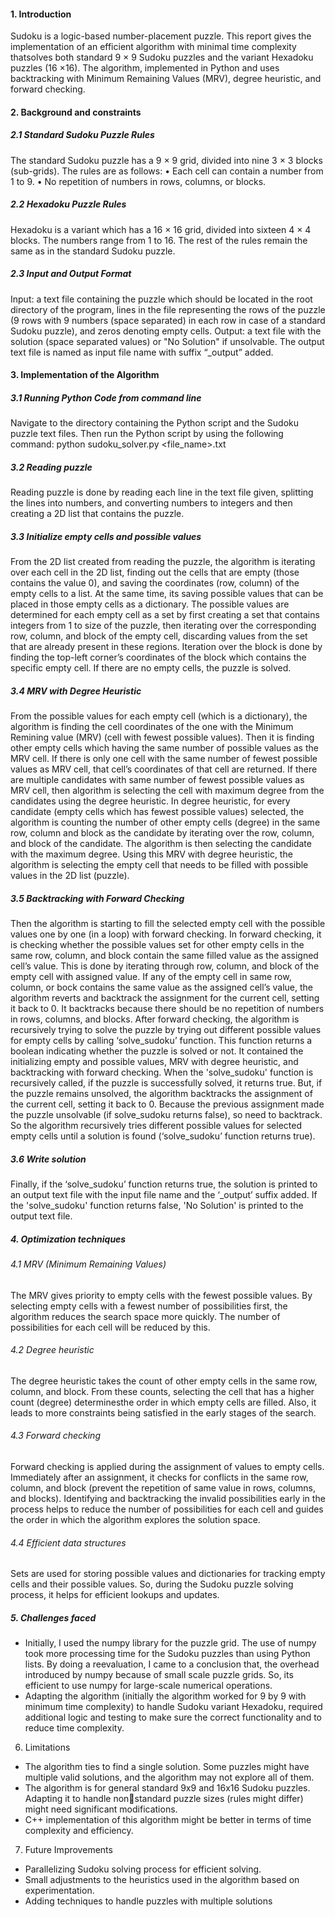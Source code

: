 #### 1. Introduction
Sudoku is a logic-based number-placement puzzle. This report gives the implementation of an efficient
algorithm with minimal time complexity thatsolves both standard 9 × 9 Sudoku puzzles and the variant 
Hexadoku puzzles (16 ×16). The algorithm, implemented in Python and uses backtracking with 
Minimum Remaining Values (MRV), degree heuristic, and forward checking.

#### 2. Background and constraints
##### 2.1 Standard Sudoku Puzzle Rules
The standard Sudoku puzzle has a 9 × 9 grid, divided into nine 3 × 3 blocks (sub-grids). The rules 
are as follows:
• Each cell can contain a number from 1 to 9. 
• No repetition of numbers in rows, columns, or blocks.
##### 2.2 Hexadoku Puzzle Rules
Hexadoku is a variant which has a 16 × 16 grid, divided into sixteen 4 × 4 blocks. The numbers 
range from 1 to 16. The rest of the rules remain the same as in the standard Sudoku puzzle.
##### 2.3 Input and Output Format
Input: a text file containing the puzzle which should be located in the root directory of the 
program, lines in the file representing the rows of the puzzle (9 rows with 9 numbers (space 
separated) in each row in case of a standard Sudoku puzzle), and zeros denoting empty cells. 
Output: a text file with the solution (space separated values) or "No Solution" if unsolvable. The
output text file is named as input file name with suffix “_output” added.

#### 3. Implementation of the Algorithm
##### 3.1 Running Python Code from command line
Navigate to the directory containing the Python script and the Sudoku puzzle text files. Then run
the Python script by using the following command:
python sudoku_solver.py <file_name>.txt
##### 3.2 Reading puzzle
Reading puzzle is done by reading each line in the text file given, splitting the lines into numbers, 
and converting numbers to integers and then creating a 2D list that contains the puzzle.
##### 3.3 Initialize empty cells and possible values
From the 2D list created from reading the puzzle, the algorithm is iterating over each cell in the 
2D list, finding out the cells that are empty (those contains the value 0), and saving the coordinates
(row, column) of the empty cells to a list. At the same time, its saving possible values that can be 
placed in those empty cells as a dictionary. The possible values are determined for each empty cell
as a set by first creating a set that contains integers from 1 to size of the puzzle, then iterating over 
the corresponding row, column, and block of the empty cell, discarding values from the set that 
are already present in these regions. Iteration over the block is done by finding the top-left corner’s 
coordinates of the block which contains the specific empty cell. If there are no empty cells, the 
puzzle is solved.
##### 3.4 MRV with Degree Heuristic
From the possible values for each empty cell (which is a dictionary), the algorithm is finding the 
cell coordinates of the one with the Minimum Remining value (MRV) (cell with fewest possible
values). Then it is finding other empty cells which having the same number of possible values as 
the MRV cell. If there is only one cell with the same number of fewest possible values as MRV 
cell, that cell’s coordinates of that cell are returned. If there are multiple candidates with same 
number of fewest possible values as MRV cell, then algorithm is selecting the cell with maximum 
degree from the candidates using the degree heuristic. In degree heuristic, for every candidate 
(empty cells which has fewest possible values) selected, the algorithm is counting the number of 
other empty cells (degree) in the same row, column and block as the candidate by iterating over 
the row, column, and block of the candidate. The algorithm is then selecting the candidate with the 
maximum degree. Using this MRV with degree heuristic, the algorithm is selecting the empty cell
that needs to be filled with possible values in the 2D list (puzzle).
##### 3.5 Backtracking with Forward Checking
Then the algorithm is starting to fill the selected empty cell with the possible values one by one
(in a loop) with forward checking. In forward checking, it is checking whether the possible values 
set for other empty cells in the same row, column, and block contain the same filled value as the 
assigned cell’s value. This is done by iterating through row, column, and block of the empty cell 
with assigned value. If any of the empty cell in same row, column, or bock contains the same value
as the assigned cell’s value, the algorithm reverts and backtrack the assignment for the current cell, 
setting it back to 0. It backtracks because there should be no repetition of numbers in rows, 
columns, and blocks. After forward checking, the algorithm is recursively trying to solve the 
puzzle by trying out different possible values for empty cells by calling ‘solve_sudoku’ function.
This function returns a boolean indicating whether the puzzle is solved or not. It contained the 
initializing empty and possible values, MRV with degree heuristic, and backtracking with forward 
checking. When the 'solve_sudoku' function is recursively called, if the puzzle is successfully 
solved, it returns true. But, if the puzzle remains unsolved, the algorithm backtracks the assignment 
of the current cell, setting it back to 0. Because the previous assignment made the puzzle 
unsolvable (if solve_sudoku returns false), so need to backtrack. So the algorithm recursively tries
different possible values for selected empty cells until a solution is found (‘solve_sudoku’ function 
returns true).
##### 3.6 Write solution
Finally, if the ‘solve_sudoku’ function returns true, the solution is printed to an output text file 
with the input file name and the ‘_output’ suffix added. If the 'solve_sudoku' function returns false, 
'No Solution' is printed to the output text file.

##### 4. Optimization techniques
###### 4.1 MRV (Minimum Remaining Values)
The MRV gives priority to empty cells with the fewest possible values. By selecting empty cells 
with a fewest number of possibilities first, the algorithm reduces the search space more quickly. 
The number of possibilities for each cell will be reduced by this.
###### 4.2 Degree heuristic
The degree heuristic takes the count of other empty cells in the same row, column, and block. From 
these counts, selecting the cell that has a higher count (degree) determinesthe order in which empty
cells are filled. Also, it leads to more constraints being satisfied in the early stages of the search.
###### 4.3 Forward checking
Forward checking is applied during the assignment of values to empty cells. Immediately after an 
assignment, it checks for conflicts in the same row, column, and block (prevent the repetition of 
same value in rows, columns, and blocks). Identifying and backtracking the invalid possibilities 
early in the process helps to reduce the number of possibilities for each cell and guides the order 
in which the algorithm explores the solution space.
###### 4.4 Efficient data structures
Sets are used for storing possible values and dictionaries for tracking empty cells and their possible 
values. So, during the Sudoku puzzle solving process, it helps for efficient lookups and updates.

##### 5. Challenges faced
- Initially, I used the numpy library for the puzzle grid. The use of numpy took more processing time 
for the Sudoku puzzles than using Python lists. By doing a reevaluation, I came to a conclusion 
that, the overhead introduced by numpy because of small scale puzzle grids. So, its efficient to use 
numpy for large-scale numerical operations.
- Adapting the algorithm (initially the algorithm worked for 9 by 9 with minimum time complexity) 
to handle Sudoku variant Hexadoku, required additional logic and testing to make sure the correct 
functionality and to reduce time complexity.

6. Limitations
- The algorithm ties to find a single solution. Some puzzles might have multiple valid solutions, and 
the algorithm may not explore all of them.
- The algorithm is for general standard 9x9 and 16x16 Sudoku puzzles. Adapting it to handle nonstandard puzzle sizes (rules might differ) might need significant modifications.
- C++ implementation of this algorithm might be better in terms of time complexity and efficiency.

7. Future Improvements
- Parallelizing Sudoku solving process for efficient solving.
- Small adjustments to the heuristics used in the algorithm based on experimentation.
- Adding techniques to handle puzzles with multiple solutions
